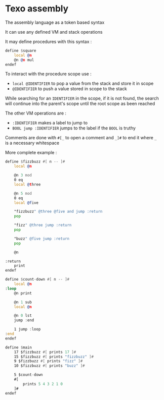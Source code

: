 # Texo assembly

The assembly language as a token based syntax

It can use any defined VM and stack operations

It may define procedures with this syntax :

```asm
define $square
    local @n
    @n @n mul
endef
```

To interact with the procedure scope use :

- `local @IDENTIFIER` to pop a value from the stack and store it in scope
- `@IDENTIFIER` to push a value stored in scope to the stack

While searching for an `IDENTIFIER` in the scope, if it is not found, the search will continue into the parent's scope until the root scope as been reached

The other VM operations are :

- `:IDENTIFIER` makes a label to jump to
- `BOOL jump :IDENTIFIER` jumps to the label if the `BOOL` is truthy

Comments are done with `#[_` to open a comment and `_]#` to end it where `_` is a necessary whitespace 

More complete example :

```asm
define $fizzbuzz #[ n -- ]#
    local @n

    @n 3 mod
    0 eq
    local @three

    @n 5 mod
    0 eq
    local @five

    "fizzbuzz" @three @five and jump :return
    pop

    "fizz" @three jump :return
    pop

    "buzz" @five jump :return
    pop

    @n

:return
    print
endef

define $count-down #[ n -- ]#
    local @n
:loop
    @n print

    @n 1 sub
    local @n

    @n 0 lst
    jump :end

    1 jump :loop
:end
endef

define $main
    17 $fizzbuzz #[ prints 17 ]#
    15 $fizzbuzz #[ prints "fizzbuzz" ]#
    9 $fizzbuzz #[ prints "fizz" ]#
    10 $fizzbuzz #[ prints "buzz" ]#

    5 $count-down
    #[
        prints 5 4 3 2 1 0
    ]#
endef
```
